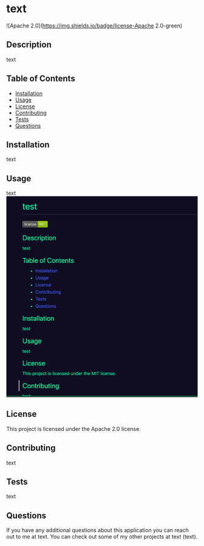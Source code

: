  # text
![Apache 2.0](https://img.shields.io/badge/license-Apache 2.0-green)

## Description 
text

## Table of Contents  
* [Installation](#installation)
* [Usage](#usage)
* [License](#license)
* [Contributing](#contributing)
* [Tests](#tests)
* [Questions](#questions)

## Installation
text

## Usage 
text
![](./assets/media/test-ex.png)

## License
This project is licensed under the Apache 2.0 license.

## Contributing
text

## Tests
text

## Questions
If you have any additional questions about this application you can reach out to me at text.
You can check out some of my other projects at text (text).
